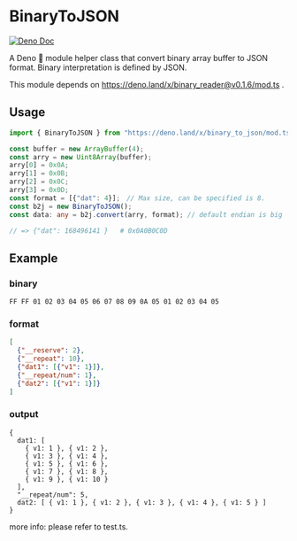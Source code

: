 # BinaryToJSON
[![Deno Doc](https://doc.deno.land/badge.svg)](https://deno.land/x/binary_to_json@v0.1.0/mod.ts)

A Deno 🦕 module helper class that convert binary array buffer to JSON format.
Binary interpretation is defined by JSON.

This module depends on https://deno.land/x/binary_reader@v0.1.6/mod.ts .

## Usage
```typescript
import { BinaryToJSON } from "https://deno.land/x/binary_to_json/mod.ts";

const buffer = new ArrayBuffer(4);
const arry = new Uint8Array(buffer);
arry[0] = 0x0A;
arry[1] = 0x0B;
arry[2] = 0x0C;
arry[3] = 0x0D;
const format = [{"dat": 4}];　// Max size, can be specified is 8.
const b2j = new BinaryToJSON();
const data: any = b2j.convert(arry, format); // default endian is big

// => {"dat": 168496141 }   # 0x0A0B0C0D
```
## Example
### binary
```bin
FF FF 01 02 03 04 05 06 07 08 09 0A 05 01 02 03 04 05
```
### format
```json
[
  {"__reserve": 2},
  {"__repeat": 10},
  {"dat1": [{"v1": 1}]},
  {"__repeat/num": 1},
  {"dat2": [{"v1": 1}]}
]
```
### output
```
{
  dat1: [
    { v1: 1 }, { v1: 2 },
    { v1: 3 }, { v1: 4 },
    { v1: 5 }, { v1: 6 },
    { v1: 7 }, { v1: 8 },
    { v1: 9 }, { v1: 10 }
  ],
  "__repeat/num": 5,
  dat2: [ { v1: 1 }, { v1: 2 }, { v1: 3 }, { v1: 4 }, { v1: 5 } ]
}
```

more info: please refer to test.ts.

